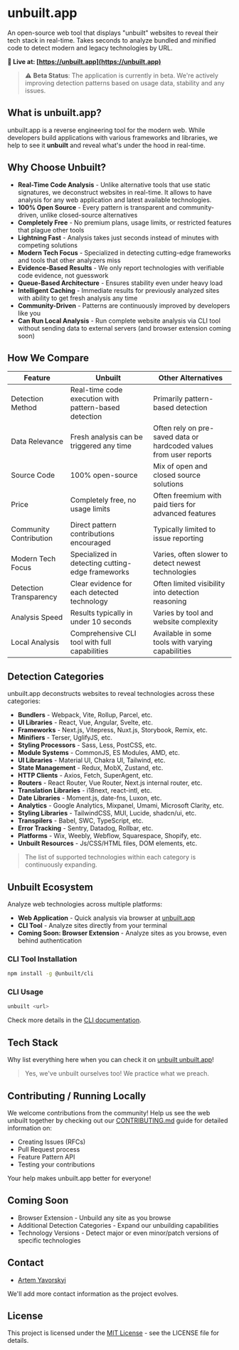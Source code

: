 # unbuilt.app

An open-source web tool that displays "unbuilt" websites to reveal their tech stack in real-time. Takes seconds to analyze bundled and minified code to detect modern and legacy technologies by URL.

**🚀 Live at: [https://unbuilt.app](https://unbuilt.app)**

> ⚠️ **Beta Status**: The application is currently in beta. We're actively improving detection patterns based on usage data, stability and any issues.

## What is unbuilt.app?

unbuilt.app is a reverse engineering tool for the modern web. While developers build applications with various frameworks and libraries, we help to see it **unbuilt** and reveal what's under the hood in real-time.

## Why Choose Unbuilt?

- **Real-Time Code Analysis** - Unlike alternative tools that use static signatures, we deconstruct websites in real-time. It allows to have analysis for any web application and latest available technologies.
- **100% Open Source** - Every pattern is transparent and community-driven, unlike closed-source alternatives
- **Completely Free** - No premium plans, usage limits, or restricted features that plague other tools
- **Lightning Fast** - Analysis takes just seconds instead of minutes with competing solutions
- **Modern Tech Focus** - Specialized in detecting cutting-edge frameworks and tools that other analyzers miss
- **Evidence-Based Results** - We only report technologies with verifiable code evidence, not guesswork
- **Queue-Based Architecture** - Ensures stability even under heavy load
- **Intelligent Caching** - Immediate results for previously analyzed sites with ability to get fresh analysis any time
- **Community-Driven** - Patterns are continuously improved by developers like you
- **Can Run Local Analysis** - Run complete website analysis via CLI tool without sending data to external servers (and browser extension coming soon)

## How We Compare

| Feature                | Unbuilt                                          | Other Alternatives |
|------------------------|--------------------------------------------------|--------------------|
| Detection Method       | Real-time code execution with pattern-based detection | Primarily pattern-based detection |
| Data Relevance         | Fresh analysis can be triggered any time         | Often rely on pre-saved data or hardcoded values from user reports |
| Source Code            | 100% open-source                                 | Mix of open and closed source solutions |
| Price                  | Completely free, no usage limits                 | Often freemium with paid tiers for advanced features |
| Community Contribution | Direct pattern contributions encouraged          | Typically limited to issue reporting |
| Modern Tech Focus      | Specialized in detecting cutting-edge frameworks | Varies, often slower to detect newest technologies |
| Detection Transparency | Clear evidence for each detected technology      | Often limited visibility into detection reasoning |
| Analysis Speed         | Results typically in under 10 seconds            | Varies by tool and website complexity |
| Local Analysis         | Comprehensive CLI tool with full capabilities    | Available in some tools with varying capabilities |

## Detection Categories

unbuilt.app deconstructs websites to reveal technologies across these categories:

- **Bundlers** - Webpack, Vite, Rollup, Parcel, etc.
- **UI Libraries** - React, Vue, Angular, Svelte, etc.
- **Frameworks** - Next.js, Vitepress, Nuxt.js, Storybook, Remix, etc.
- **Minifiers** - Terser, UglifyJS, etc.
- **Styling Processors** - Sass, Less, PostCSS, etc.
- **Module Systems** - CommonJS, ES Modules, AMD, etc.
- **UI Libraries** - Material UI, Chakra UI, Tailwind, etc.
- **State Management** - Redux, MobX, Zustand, etc.
- **HTTP Clients** - Axios, Fetch, SuperAgent, etc.
- **Routers** - React Router, Vue Router, Next.js internal router, etc.
- **Translation Libraries** - i18next, react-intl, etc.
- **Date Libraries** - Moment.js, date-fns, Luxon, etc.
- **Analytics** - Google Analytics, Mixpanel, Umami, Microsoft Clarity, etc.
- **Styling Libraries** - TailwindCSS, MUI, Lucide, shadcn/ui, etc.
- **Transpilers** - Babel, SWC, TypeScript, etc.
- **Error Tracking** - Sentry, Datadog, Rollbar, etc.
- **Platforms** - Wix, Weebly, Webflow, Squarespace, Shopify, etc.
- **Unbuilt Resources** - Js/CSS/HTML files, DOM elements, etc.

> The list of supported technologies within each category is continuously expanding.

## Unbuilt Ecosystem

Analyze web technologies across multiple platforms:

- **Web Application** - Quick analysis via browser at [unbuilt.app](https://unbuilt.app)
- **CLI Tool** - Analyze sites directly from your terminal
- **Coming Soon: Browser Extension** - Analyze sites as you browse, even behind authentication

### CLI Tool Installation

```bash
npm install -g @unbuilt/cli
```

### CLI Usage

```bash
unbuilt <url>
```

Check more details in the [CLI documentation](./apps/cli/README.md).

## Tech Stack

Why list everything here when you can check it on [unbuilt unbuilt.app](https://unbuilt.app/analysis/f280c84c-3168-46c3-ae2d-becfd002e7fd)!

> Yes, we've unbuilt ourselves too! We practice what we preach.

## Contributing / Running Locally

We welcome contributions from the community! Help us see the web unbuilt together by checking out our [CONTRIBUTING.md](CONTRIBUTING.md) guide for detailed information on:

- Creating Issues (RFCs)
- Pull Request process
- Feature Pattern API
- Testing your contributions

Your help makes unbuilt.app better for everyone!

## Coming Soon

- Browser Extension - Unbuild any site as you browse
- Additional Detection Categories - Expand our unbuilding capabilities
- Technology Versions - Detect major or even minor/patch versions of specific technologies

## Contact
- [Artem Yavorskyi](https://yavorsky.org)

We'll add more contact information as the project evolves.

## License

This project is licensed under the [MIT License](LICENSE) - see the LICENSE file for details.